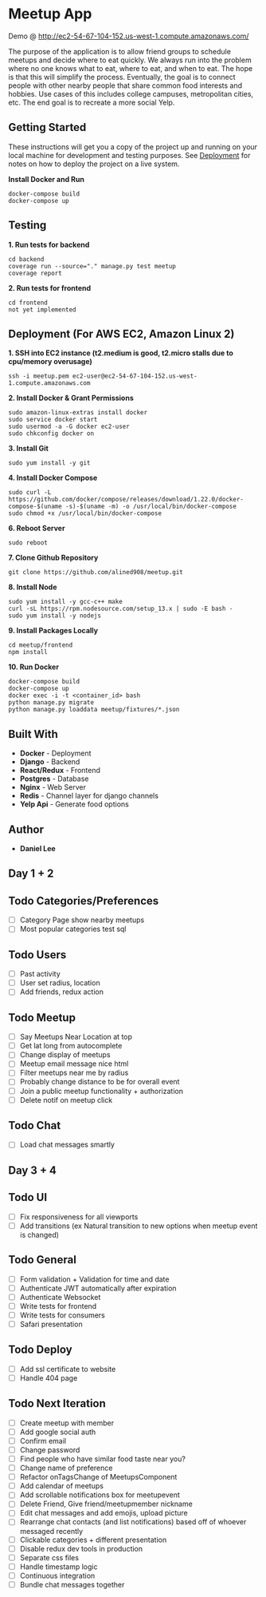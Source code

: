 # Meetup App
Demo @ http://ec2-54-67-104-152.us-west-1.compute.amazonaws.com/

The purpose of the application is to allow friend groups to schedule meetups and decide where to eat quickly.  We always run into the problem where no one knows what to eat, where to eat, and when to eat.  The hope is that this will simplify the process.  Eventually, the goal is to connect people with other nearby people that share common food interests and hobbies. Use cases of this includes college campuses, metropolitan cities, etc. The end goal is to recreate a more social Yelp.

## Getting Started
These instructions will get you a copy of the project up and running on your local machine for development and testing purposes. See [Deployment](#deployment) for notes on how to deploy the project on a live system.

**Install Docker and Run**
```
docker-compose build
docker-compose up
```

## Testing
**1. Run tests for backend**
```
cd backend
coverage run --source="." manage.py test meetup
coverage report
```
**2. Run tests for frontend**
```
cd frontend
not yet implemented
```

## Deployment (For AWS EC2, Amazon Linux 2)
**1. SSH into EC2 instance (t2.medium is good, t2.micro stalls due to cpu/memory overusage)**
``` 
ssh -i meetup.pem ec2-user@ec2-54-67-104-152.us-west-1.compute.amazonaws.com 
```
**2. Install Docker & Grant Permissions**
```
sudo amazon-linux-extras install docker
sudo service docker start
sudo usermod -a -G docker ec2-user
sudo chkconfig docker on
```
**3. Install Git**
```
sudo yum install -y git
```
**4. Install Docker Compose**
```
sudo curl -L https://github.com/docker/compose/releases/download/1.22.0/docker-compose-$(uname -s)-$(uname -m) -o /usr/local/bin/docker-compose
sudo chmod +x /usr/local/bin/docker-compose
```
**6. Reboot Server**
```
sudo reboot
```
**7. Clone Github Repository** 
```
git clone https://github.com/alined908/meetup.git
```
**8. Install Node**
```
sudo yum install -y gcc-c++ make
curl -sL https://rpm.nodesource.com/setup_13.x | sudo -E bash -
sudo yum install -y nodejs
```
**9. Install Packages Locally**
```
cd meetup/frontend
npm install
```
**10. Run Docker**
```
docker-compose build
docker-compose up
docker exec -i -t <container_id> bash
python manage.py migrate
python manage.py loaddata meetup/fixtures/*.json
```

## Built With

* **Docker** - Deployment
* **Django** - Backend
* **React/Redux** - Frontend
* **Postgres** - Database
* **Nginx** - Web Server
* **Redis** - Channel layer for django channels
* **Yelp Api** - Generate food options

## Author
* **Daniel Lee** 

Day 1 + 2
---------------------------------------
## Todo Categories/Preferences
- [ ] Category Page show nearby meetups
- [ ] Most popular categories test sql

## Todo Users
- [ ] Past activity
- [ ] User set radius, location
- [ ] Add friends, redux action

## Todo Meetup
- [ ] Say Meetups Near Location at top
- [ ] Get lat long from autocomplete
- [ ] Change display of meetups
- [ ] Meetup email message nice html
- [ ] Filter meetups near me by radius
- [ ] Probably change distance to be for overall event
- [ ] Join a public meetup functionality + authorization
- [ ] Delete notif on meetup click

## Todo Chat
- [ ] Load chat messages smartly

Day 3 + 4
---------------------------------------
## Todo UI
- [ ] Fix responsiveness for all viewports
- [ ] Add transitions (ex Natural transition to new options when meetup event is changed)

## Todo General
- [ ] Form validation + Validation for time and date
- [ ] Authenticate JWT automatically after expiration
- [ ] Authenticate Websocket
- [ ] Write tests for frontend
- [ ] Write tests for consumers
- [ ] Safari presentation

## Todo Deploy
- [ ] Add ssl certificate to website
- [ ] Handle 404 page

## Todo Next Iteration
- [ ] Create meetup with member 
- [ ] Add google social auth 
- [ ] Confirm email
- [ ] Change password
- [ ] Find people who have similar food taste near you?
- [ ] Change name of preference
- [ ] Refactor onTagsChange of MeetupsComponent
- [ ] Add calendar of meetups
- [ ] Add scrollable notifications box for meetupevent 
- [ ] Delete Friend, Give friend/meetupmember nickname 
- [ ] Edit chat messages and add emojis, upload picture
- [ ] Rearrange chat contacts (and list notifications) based off of whoever messaged recently
- [ ] Clickable categories + different presentation
- [ ] Disable redux dev tools in production
- [ ] Separate css files
- [ ] Handle timestamp logic
- [ ] Continuous integration
- [ ] Bundle chat messages together